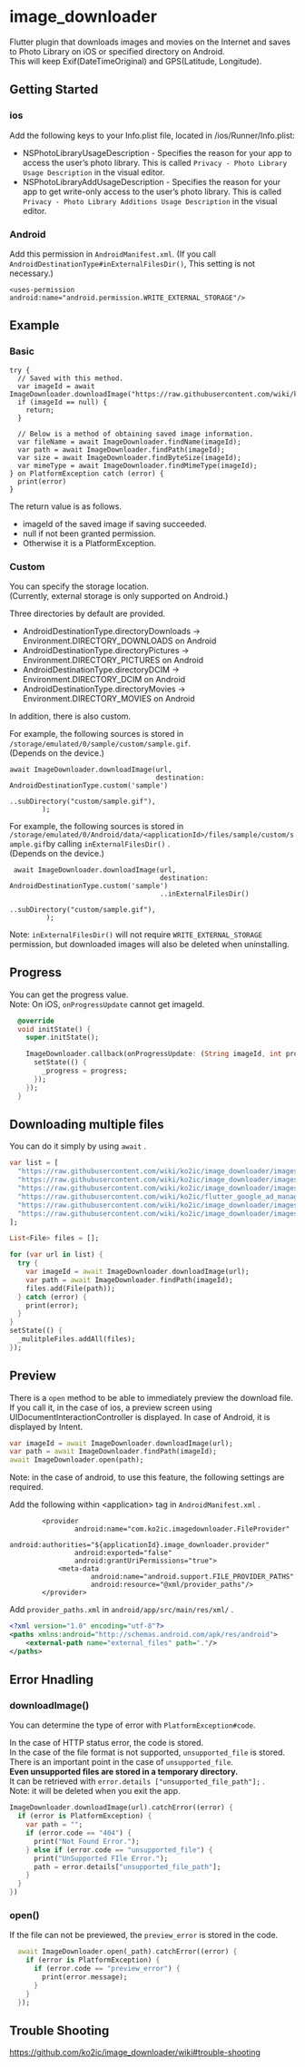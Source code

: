 # image_downloader

Flutter plugin that downloads images and movies on the Internet and saves to Photo Library on iOS or specified directory on Android.     
This will keep Exif(DateTimeOriginal) and GPS(Latitude, Longitude).

## Getting Started

### ios

Add the following keys to your Info.plist file, located in <project root>/ios/Runner/Info.plist:
  
  * NSPhotoLibraryUsageDescription - Specifies the reason for your app to access the user’s photo library. This is called ```Privacy - Photo Library Usage Description``` in the visual editor.
  * NSPhotoLibraryAddUsageDescription - Specifies the reason for your app to get write-only access to the user’s photo library. This is called ```Privacy - Photo Library Additions Usage Description``` in the visual editor.
  
### Android

Add this permission in ```AndroidManifest.xml```. (If you call ```AndroidDestinationType#inExternalFilesDir()```, This setting is not necessary.)

```
<uses-permission android:name="android.permission.WRITE_EXTERNAL_STORAGE"/>
```

## Example

### Basic

```
try {
  // Saved with this method.
  var imageId = await ImageDownloader.downloadImage("https://raw.githubusercontent.com/wiki/ko2ic/image_downloader/images/flutter.png");
  if (imageId == null) {
    return;
  }

  // Below is a method of obtaining saved image information.
  var fileName = await ImageDownloader.findName(imageId);
  var path = await ImageDownloader.findPath(imageId);
  var size = await ImageDownloader.findByteSize(imageId);
  var mimeType = await ImageDownloader.findMimeType(imageId);
} on PlatformException catch (error) {
  print(error)
}
```

The return value is as follows.

* imageId of the saved image if saving succeeded.
* null if not been granted permission.
* Otherwise it is a PlatformException.

### Custom

You can specify the storage location.    
(Currently, external storage is only supported on Android.)

Three directories by default are provided.

* AndroidDestinationType.directoryDownloads -> Environment.DIRECTORY_DOWNLOADS on Android
* AndroidDestinationType.directoryPictures -> Environment.DIRECTORY_PICTURES on Android
* AndroidDestinationType.directoryDCIM -> Environment.DIRECTORY_DCIM on Android
* AndroidDestinationType.directoryMovies -> Environment.DIRECTORY_MOVIES on Android

In addition, there is also custom. 

For example, the following sources is stored in ```/storage/emulated/0/sample/custom/sample.gif```.       
(Depends on the device.)

```
await ImageDownloader.downloadImage(url,
                                    destination: AndroidDestinationType.custom('sample')                                  
                                    ..subDirectory("custom/sample.gif"),
        );
```

For example, the following sources is stored in ```/storage/emulated/0/Android/data/<applicationId>/files/sample/custom/sample.gif```by calling ```inExternalFilesDir()``` .    
(Depends on the device.) 
 
```
 await ImageDownloader.downloadImage(url,
                                     destination: AndroidDestinationType.custom('sample')
                                     ..inExternalFilesDir()
                                     ..subDirectory("custom/sample.gif"),
         );
```
 
Note: ```inExternalFilesDir()``` will not require ```WRITE_EXTERNAL_STORAGE``` permission, but downloaded images will also be deleted when uninstalling.


##  Progress

You can get the progress value.   
Note: On iOS, ```onProgressUpdate``` cannot get imageId.

```dart
  @override
  void initState() {
    super.initState();

    ImageDownloader.callback(onProgressUpdate: (String imageId, int progress) {
      setState(() {
        _progress = progress;
      });
    });
  }
```

## Downloading multiple files

You can do it simply by using ```await``` .

```dart
var list = [
  "https://raw.githubusercontent.com/wiki/ko2ic/image_downloader/images/bigsize.jpg",
  "https://raw.githubusercontent.com/wiki/ko2ic/image_downloader/images/flutter.jpg",
  "https://raw.githubusercontent.com/wiki/ko2ic/image_downloader/images/flutter_transparent.png",
  "https://raw.githubusercontent.com/wiki/ko2ic/flutter_google_ad_manager/images/sample.gif",
  "https://raw.githubusercontent.com/wiki/ko2ic/image_downloader/images/flutter_no.png",
  "https://raw.githubusercontent.com/wiki/ko2ic/image_downloader/images/flutter.png",
];

List<File> files = [];

for (var url in list) {
  try {
    var imageId = await ImageDownloader.downloadImage(url);
    var path = await ImageDownloader.findPath(imageId);
    files.add(File(path));
  } catch (error) {
    print(error);
  }
}
setState(() {
  _mulitpleFiles.addAll(files);
});
```

## Preview

There is a ```open``` method to be able to immediately preview the download file.   
If you call it, in the case of ios, a preview screen using UIDocumentInteractionController is displayed. In case of Android, it is displayed by Intent.    

```dart
var imageId = await ImageDownloader.downloadImage(url);
var path = await ImageDownloader.findPath(imageId);
await ImageDownloader.open(path);
```

Note: in the case of android, to use this feature, the following settings are required.

Add the following within \<application\> tag in ```AndroidManifest.xml``` .

```
        <provider
                android:name="com.ko2ic.imagedownloader.FileProvider"
                android:authorities="${applicationId}.image_downloader.provider"
                android:exported="false"
                android:grantUriPermissions="true">
            <meta-data
                    android:name="android.support.FILE_PROVIDER_PATHS"
                    android:resource="@xml/provider_paths"/>
        </provider>
```

Add ```provider_paths.xml```  in ```android/app/src/main/res/xml/``` .

```xml
<?xml version="1.0" encoding="utf-8"?>
<paths xmlns:android="http://schemas.android.com/apk/res/android">
    <external-path name="external_files" path="."/>
</paths>
```

## Error Hnadling

### downloadImage()

You can determine the type of error with ```PlatformException#code```.   

In the case of HTTP status error, the code is stored.   
In the case of the file format is not supported, ```unsupported_file``` is stored.   
There is an important point in the case of ```unsupported_file```.   
__Even unsupported files are stored in a temporary directory.__   
It can be retrieved with ```error.details ["unsupported_file_path"];``` .   
Note: it will be deleted when you exit the app.


```dart
ImageDownloader.downloadImage(url).catchError((error) {
  if (error is PlatformException) {
    var path = "";
    if (error.code == "404") {
      print("Not Found Error.");
    } else if (error.code == "unsupported_file") {
      print("UnSupported FIle Error.");
      path = error.details["unsupported_file_path"];
    }
  }
})

```

### open()

If the file can not be previewed, the ```preview_error``` is stored in the code.

```dart
  await ImageDownloader.open(_path).catchError((error) {
    if (error is PlatformException) {
      if (error.code == "preview_error") {
        print(error.message);
      }
    }    
  });
```

## Trouble Shooting

https://github.com/ko2ic/image_downloader/wiki#trouble-shooting

